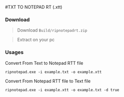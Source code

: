 #TXT TO NOTEPAD RT (.xtt)

### Download
> Download `Build/ripnotepadrt.zip`

> Extract on your pc 

### Usages
Convert From Text to Notepad RTT file 
```
ripnotepad.exe -i example.txt -o example.xtt
```

Convert From Notepad RTT file to Text file
```
ripnotepad.exe -i example.xtt -o example.txt -d true
```